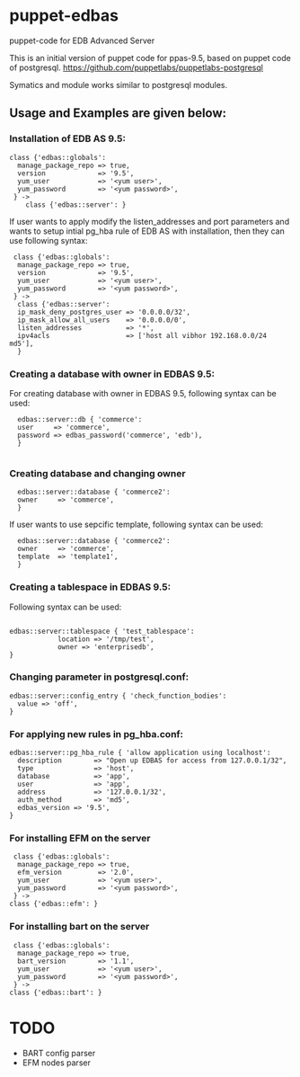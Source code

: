 # puppet-edbas
puppet-code for EDB Advanced Server

This is an initial version of puppet code for ppas-9.5, based on puppet code of postgresql. 
https://github.com/puppetlabs/puppetlabs-postgresql

Symatics and module works similar to postgresql modules.

## Usage and Examples are given below:

### Installation of EDB AS 9.5:

```
class {'edbas::globals':
  manage_package_repo => true,
  version             => '9.5',
  yum_user            => '<yum user>',
  yum_password        => '<yum password>',
 } ->
    class {'edbas::server': }
```

If user wants to apply modify the listen_addresses and port parameters and wants to setup intial pg_hba rule of EDB AS with installation, then they can use following syntax:
```
 class {'edbas::globals':
  manage_package_repo => true,
  version             => '9.5',
  yum_user            => '<yum user>',
  yum_password        => '<yum password>',
 } ->
  class {'edbas::server':
  ip_mask_deny_postgres_user => '0.0.0.0/32',
  ip_mask_allow_all_users    => '0.0.0.0/0',
  listen_addresses           => '*',
  ipv4acls                   => ['host all vibhor 192.168.0.0/24 md5'],
  }
```

### Creating a database with owner in EDBAS 9.5:
For creating database with owner in EDBAS 9.5, following syntax can be used:
```
  edbas::server::db { 'commerce':
  user     => 'commerce',
  password => edbas_password('commerce', 'edb'),
  } 
  
  ```
 
### Creating database and changing owner
```
  edbas::server::database { 'commerce2':
  owner     => 'commerce',
  }
```
If user wants to use sepcific template, following syntax can be used:
```
  edbas::server::database { 'commerce2':
  owner     => 'commerce',
  template  => 'template1',
  }
```

### Creating a tablespace in EDBAS 9.5:
  Following syntax can be used:
  ```
  
 edbas::server::tablespace { 'test_tablespace':
              location => '/tmp/test',
              owner => 'enterprisedb',
 }
 ```
 
### Changing parameter in postgresql.conf:
```
edbas::server::config_entry { 'check_function_bodies':
  value => 'off',
}
```

### For applying new rules in pg_hba.conf:
```
edbas::server::pg_hba_rule { 'allow application using localhost':
  description        => "Open up EDBAS for access from 127.0.0.1/32",
  type               => 'host',
  database           => 'app',
  user               => 'app',
  address            => '127.0.0.1/32',
  auth_method        => 'md5',
  edbas_version => '9.5',
}
```
### For installing EFM on the server
```
 class {'edbas::globals':
  manage_package_repo => true,
  efm_version         => '2.0',
  yum_user            => '<yum user>',
  yum_password        => '<yum password>',
 } ->
class {'edbas::efm': } 
```
### For installing bart on the server
```
 class {'edbas::globals':
  manage_package_repo => true,
  bart_version        => '1.1',
  yum_user            => '<yum user>',
  yum_password        => '<yum password>',
 } ->
class {'edbas::bart': } 
```

# TODO
* BART config parser
* EFM nodes parser

